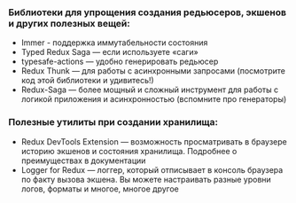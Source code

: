### Библиотеки для упрощения создания редьюсеров, экшенов и других полезных вещей:

- Immer - поддержка иммутабельности состояния
- Typed Redux Saga — если используете «саги»
- typesafe-actions — удобно генерировать редьюсер
- Redux Thunk — для работы с асинхронными запросами (посмотрите код этой библиотеки и удивитесь!)
- Redux-Saga — более мощный и сложный инструмент для работы с логикой приложения и асинхронностью (вспомните про генераторы)

### Полезные утилиты при создании хранилища:
- Redux DevTools Extension — возможность просматривать в браузере историю экшенов и состояния хранилища. Подробнее о преимуществах в документации
- Logger for Redux — логгер, который отписывает в консоль браузера по факту вызова экшена. Вы можете настраивать разные уровни логов, форматы и многое, многое другое